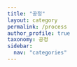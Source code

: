 ```yaml
---
title: "공정"
layout: category
permalink: /process
author_profile: true
taxonomy: 공정
sidebar:
  nav: "categories"
---
```






